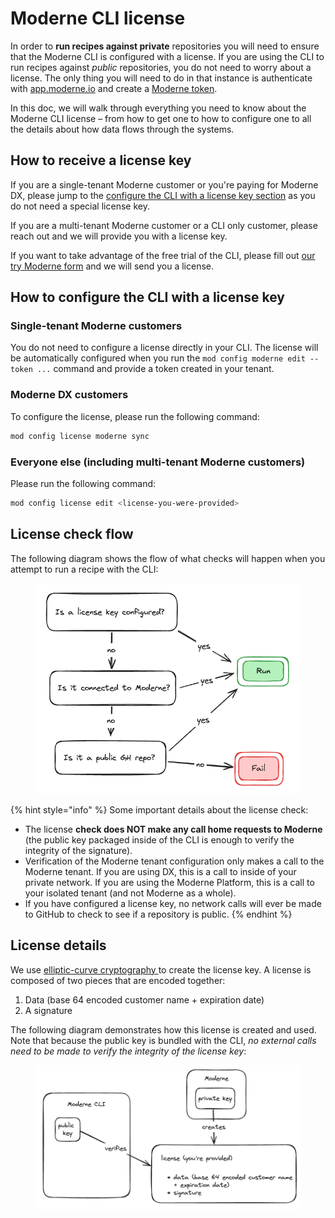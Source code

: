 # Moderne CLI license

In order to **run recipes against private** repositories you will need to ensure that the Moderne CLI is configured with a license. If you are using the CLI to run recipes against _public_ repositories, you do not need to worry about a license. The only thing you will need to do in that instance is authenticate with [app.moderne.io](https://app.moderne.io) and create a [Moderne token](../../moderne-platform/references/moderne-tokens.md).

In this doc, we will walk through everything you need to know about the Moderne CLI license – from how to get one to how to configure one to all the details about how data flows through the systems.

## How to receive a license key

If you are a single-tenant Moderne customer or you're paying for Moderne DX, please jump to the [configure the CLI with a license key section](#how-to-configure-the-cli-with-a-license-key) as you do not need a special license key.

If you are a multi-tenant Moderne customer or a CLI only customer, please reach out and we will provide you with a license key.

If you want to take advantage of the free trial of the CLI, please fill out [our try Moderne form](https://www.moderne.io/try-moderne) and we will send you a license.

## How to configure the CLI with a license key

### Single-tenant Moderne customers

You do not need to configure a license directly in your CLI. The license will be automatically configured when you run the `mod config moderne edit --token ...` command and provide a token created in your tenant. 

### Moderne DX customers

To configure the license, please run the following command:

```bash
mod config license moderne sync
```

### Everyone else (including multi-tenant Moderne customers)

Please run the following command:

```bash
mod config license edit <license-you-were-provided>
```

## License check flow

The following diagram shows the flow of what checks will happen when you attempt to run a recipe with the CLI:

<figure><img src="../../../.gitbook/assets/license-flow (1).png" alt=""><figcaption></figcaption></figure>

{% hint style="info" %}
Some important details about the license check:

* The license **check does NOT make any call home requests to Moderne** (the public key packaged inside of the CLI is enough to verify the integrity of the signature).
* Verification of the Moderne tenant configuration only makes a call to the Moderne tenant. If you are using DX, this is a call to inside of your private network. If you are using the Moderne Platform, this is a call to your isolated tenant (and not Moderne as a whole).
* If you have configured a license key, no network calls will ever be made to GitHub to check to see if a repository is public.
{% endhint %}

## License details

We use [elliptic-curve cryptography ](https://en.wikipedia.org/wiki/Elliptic-curve\_cryptography)to create the license key. A license is composed of two pieces that are encoded together:

1. Data (base 64 encoded customer name + expiration date)
2. A signature

The following diagram demonstrates how this license is created and used. Note that because the public key is bundled with the CLI, _no external calls need to be made to verify the integrity of the license key_:

<figure><img src="../../../.gitbook/assets/cli-license-check.png" alt=""><figcaption></figcaption></figure>
